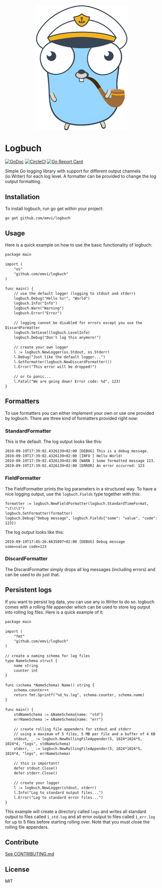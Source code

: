 <p align="center">
    <img src="logbuchgopher.svg" width="300px" />
</p>

# Logbuch

[![GoDoc](https://godoc.org/github.com/emvi/logbuch?status.svg)](https://godoc.org/github.com/emvi/logbuch)
[![CircleCI](https://circleci.com/gh/emvi/logbuch.svg?style=svg)](https://circleci.com/gh/emvi/logbuch)
[![Go Report Card](https://goreportcard.com/badge/github.com/emvi/logbuch)](https://goreportcard.com/report/github.com/emvi/logbuch)

Simple Go logging library with support for different output channels (io.Writer) for each log level. A formatter can be provided to change the log output formatting.

## Installation

To install logbuch, run go get within your project:

```
go get github.com/emvi/logbuch
```

## Usage

Here is a quick example on how to use the basic functionality of logbuch:

```
package main

import (
    "os"
    "github.com/emvi/logbuch"
)

func main() {
    // use the default logger (logging to stdout and stderr)
    logbuch.Debug("Hello %s!", "World")
    logbuch.Info("Info")
    logbuch.Warn("Warning")
    logbuch.Error("Error")

    // logging cannot be disabled for errors except you use the DiscardFormatter
    logbuch.SetLevel(logbuch.LevelInfo)
    logbuch.Debug("Don't log this anymore!")

    // create your own logger
    l := logbuch.NewLogger(os.Stdout, os.Stderr)
    l.Debug("Just like the default logger...")
    l.SetFormatter(logbuch.NewDiscardFormatter())
    l.Error("This error will be dropped!")
    
    // or to panic...
    l.Fatal("We are going down! Error code: %d", 123)
}
```

## Formatters

To use formatters you can either implement your own or use one provided by logbuch. There are three kind of formatters provided right now:

### StandardFormatter

This is the default. The log output looks like this:

```
2019-09-19T17:39:02.4326139+02:00 [DEBUG] This is a debug message.
2019-09-19T17:39:02.4326139+02:00 [INFO ] Hello World!
2019-09-19T17:39:02.4326139+02:00 [WARN ] Some formatted message 123.
2019-09-19T17:39:02.4326139+02:00 [ERROR] An error occurred: 123
```

### FieldFormatter

The FieldFormatter prints the log parameters in a structured way. To have a nice logging output, use the `logbuch.Fields` type together with this:

```
formatter := logbuch.NewFieldFormatter(logbuch.StandardTimeFormat, "\t\t\t")
logbuch.SetFormatter(formatter)
logbuch.Debug("Debug message", logbuch.Fields{"some": "value", "code": 123})
```

The log output looks like this:

```
2019-09-19T17:45:26.6635897+02:00 [DEBUG] Debug message				 some=value code=123
```

### DiscardFormatter

The DiscardFormatter simply drops all log messages (including errors) and can be used to do just that.

## Persistent logs

If you want to persist log data, you can use any io.Writer to do so. logbuch comes with a rolling file appender which can be used to store log output into rolling log files. Here is a quick example of it:

```
package main

import (
    "fmt"
    "github.com/emvi/logbuch"
)

// create a naming schema for log files
type NameSchema struct {
    name string
    counter int
}

func (schema *NameSchema) Name() string {
    schema.counter++
    return fmt.Sprintf("%d_%s.log", schema.counter, schema.name)
}

func main() {
    stdNameSchema := &NameSchema{name: "std"}
    errNameSchema := &NameSchema{name: "err"}

    // create rolling file appenders for stdout and stderr
    // using a maximum of 5 files, 5 MB per file and a buffer of 4 KB
    stdout, _ := logbuch.NewRollingFileAppender(5, 1024*1024*5, 1024*4, "logs", stdNameSchema)
    stderr, _ := logbuch.NewRollingFileAppender(5, 1024*1024*5, 1024*4, "logs", errNameSchema)

    // this is important!
    defer stdout.Close()
    defer stderr.Close()

    // create your logger
    l := logbuch.NewLogger(stdout, stderr)
    l.Info("Log to standard output files...")
    l.Error("Log to standard error files...")
}
```

This example will create a directory called `logs` and writes all standard output to files called `1_std.log` and all error output to files called `1_err.log` for up to 5 files before starting rolling over.
Note that you must close the rolling file appenders.

## Contribute

[See CONTRIBUTING.md](CONTRIBUTING.md)

## License

MIT
